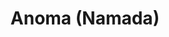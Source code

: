 ---
layout: default
######## CARD FRONT VARIABLE
img: anoma.jpg
# kind blockchain : tendermint, polkadot, ethereum, near, move.
kind_blockchain: tendermint
title: Anoma (Namada)
modal: namada-testnet
# status
# - finished
# - ongoing
# - cancel
# - preparations / other
status: finished
reason: "Not choosen as genesis"

######## DETAILS USED MODAL
website: "https://namada.world/"
event_name: "Namada Public Testnet"
event_link:  "https://namada.world/"
node_id: "30845E13F823E7403CA4C3FC1115655227F3C040"

######### TECHNOLOGY
os: Ubuntu 22.04
monitoring: Grafana, Prometheus, Telegraf
monitoring_pdf: ""
security: "Audit (Lynis and Greenbonde), Hardening CIS"
network: "Wireguard (Communication between Machine)"

######## INFRASTRUCTURE
# if kind_blockchain is tendermint,please assign  tendermint_ of value
testnet_monitor: 
tendermint_rpc: 
tendermint_api: 
tendermint_grpc: 
tendermint_grpc_web:
---